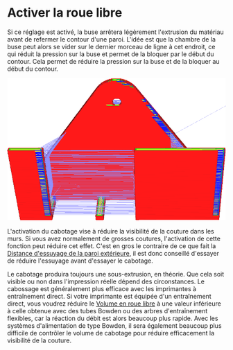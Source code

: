 Activer la roue libre
====
Si ce réglage est activé, la buse arrêtera légèrement l'extrusion du matériau avant de refermer le contour d'une paroi. L'idée est que la chambre de la buse peut alors se vider sur le dernier morceau de ligne à cet endroit, ce qui réduit la pression sur la buse et permet de la bloquer par le début du contour. Cela permet de réduire la pression sur la buse et de la bloquer au début du contour.

![En vue par couches, la couture est facile à voir si le cabotage est activé, car il y a alors un mouvement de déplacement](../../../articles/images/coasting_enable.png)

L'activation du cabotage vise à réduire la visibilité de la couture dans les murs. Si vous avez normalement de grosses coutures, l'activation de cette fonction peut réduire cet effet. C'est en gros le contraire de ce que fait la [Distance d'essuyage de la paroi extérieure](../shell/wall_0_wipe_dist.md), il est donc conseillé d'essayer de réduire l'essuyage avant d'essayer le cabotage.

Le cabotage produira toujours une sous-extrusion, en théorie. Que cela soit visible ou non dans l'impression réelle dépend des circonstances. Le cabossage est généralement plus efficace avec les imprimantes à entraînement direct. Si votre imprimante est équipée d'un entraînement direct, vous voudrez réduire le [Volume en roue libre](coasting_volume.md) à une valeur inférieure à celle obtenue avec des tubes Bowden ou des arbres d'entraînement flexibles, car la réaction du débit est alors beaucoup plus rapide. Avec les systèmes d'alimentation de type Bowden, il sera également beaucoup plus difficile de contrôler le volume de cabotage pour réduire efficacement la visibilité de la couture.
